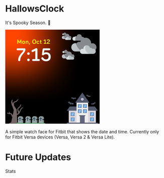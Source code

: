 # HallowsClock 

It's Spooky Season. 🎃

![Screenshot on Fitbit Versa](versa-screenshot.png)


A simple watch face for Fitbit that shows the date and time. Currently only for Fitbit Versa devices (Versa, Versa 2 & Versa Lite). 

# Future Updates
Stats
